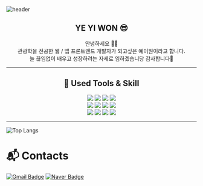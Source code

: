 ![header](https://capsule-render.vercel.app/api?type=slice&color=gradient&height=200&text=Welcome👋&fontAlign=70&rotate=13&fontAlignY=25&desc=Yeyiwon%20GitHub&descAligng=10.&descAlignY=44)


<div align=center>
    <h2>YE YI WON 😎</h2> 
안녕하세요 🙌🙌 
<br>
관광학을 전공한 웹 / 앱 프론트엔드 개발자가 되고싶은 예이원이라고 합니다. <br>
늘 끊임없이 배우고 성장하려는 자세로 임하겠습니당 감사합니다🫶

---
## 🩵 Used Tools & Skill

<img src="https://img.shields.io/badge/html5-E34F26?style=for-the-badge&logo=html5&logoColor=white"> 
<img src="https://img.shields.io/badge/css-1572B6?style=for-the-badge&logo=css3&logoColor=white">
<img src="https://img.shields.io/badge/javascript-F7DF1E?style=for-the-badge&logo=javascript&logoColor=black">
<img src="https://img.shields.io/badge/Jquery-white?style=for-the-badge&logo=Jquery&logoColor=blue">
<br>
<img src="https://img.shields.io/badge/java-007396?style=for-the-badge&logo=java&logoColor=white">

<img src="https://img.shields.io/badge/mysql-4479A1?style=for-the-badge&logo=mysql&logoColor=white">
<img src="https://img.shields.io/badge/Visual_Studio_Code-white?style=for-the-badge&logo=visual%20studio%20code&logoColor=blue">
<img src="https://img.shields.io/badge/github-181717?style=for-the-badge&logo=github&logoColor=white">
<br>
<img src="https://img.shields.io/badge/oracle-F80000?style=for-the-badge&logo=oracle&logoColor=white">
<img src="https://img.shields.io/badge/Spring-green?style=for-the-badge&logo=Spring&logoColor=white">
<img src="https://img.shields.io/badge/intelijidea-181717?style=for-the-badge&logo=intellijidea&logoColor=white">
<img src="https://img.shields.io/badge/apache tomcat-F8DC75?style=for-the-badge&logo=apachetomcat&logoColor=white">

---
</div>

![Top Langs](https://github-readme-stats.vercel.app/api/top-langs/?username=yeyiwon&layout=compact&theme=neon)

# 📬 Contacts
[![Gmail Badge](https://img.shields.io/badge/Gmail-d14836?style=flat-square&logo=Gmail&logoColor=white&link=mailto:kimsh1691@gmail.com)](mailto:4576874@gmail.com)
[![Naver Badge](https://img.shields.io/badge/Naver-03C75A?style=flat-square&logo=Naver&logoColor=white&link=mailto:rlatngus1691@naver.com)](mailto:4576874@naver.com)






